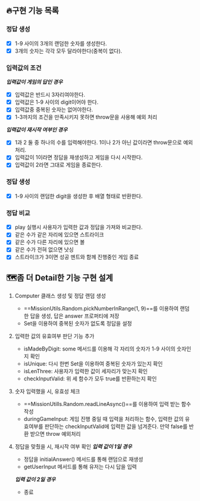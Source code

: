 ## 🔥구현 기능 목록

### 정답 생성
- [x] 1-9 사이의 3개의 랜덤한 숫자를 생성한다.
- [x] 3개의 숫자는 각각 모두 달라야한다(중복이 없다).

### 입력값의 조건
__*입력값이 게임의 답인 경우*__
- [x] 입력값은 반드시 3자리여야한다.
- [x] 입력값은 1-9 사이의 digit이어야 한다.
- [x] 입력값중 중복된 숫자는 없어야한다.
- [x] 1-3까지의 조건을 만족시키지 못하면 throw문을 사용해 예외 처리

__*입력값이 재시작 여부인 경우*__
- [x] 1과 2 둘 중 하나의 수를 입력해야한다. 1이나 2가 아닌 값이라면 throw문으로 예외처리.
- [x] 입력값이 1이라면 정답을 재생성하고 게임을 다시 시작한다.
- [x] 입력값이 2라면 그대로 게임을 종료한다. 

### 정답 생성
- [x] 1-9 사이의 랜덤한 digit을 생성한 후 배열 형태로 반환한다.

### 정답 비교
- [x] play 실행시 사용자가 입력한 값과 정답을 가져와 비교한다.
- [x] 같은 수가 같은 자리에 있으면 스트라이크
- [x] 같은 수가 다른 자리에 있으면 볼
- [x] 같은 수가 전혀 없으면 낫싱
- [x] 스트라이크가 3이면 성공 멘트와 함께 진행중인 게임 종료

## 🗺️좀 더 Detail한 기능 구현 설계 

1. Computer 클래스 생성 및 정답 랜덤 생성
    - ==MissionUtils.Random.pickNumberInRange(1, 9)==를 이용하여 랜덤한 답을 생성, 답은 answer 프로퍼티에 저장
    - Set을 이용하여 중복된 숫자가 없도록 정답을 설정

2. 입력한 값의 유효여부 판단 기능 추가
    - isMadeByDigit: some 메서드를 이용해 각 자리의 숫자가 1-9 사이의 숫자인지 확인
    - isUnique: 다시 한번 Set을 이용하여 중복된 숫자가 있는지 확인
    - isLenThree: 사용자가 입력한 값이 세자리가 맞는지 확인
    - checkInputValid: 위 세 함수가 모두 true를 반환하는지 확인

3. 숫자 입력했을 시, 유효성 체크
    - ==MissionUtills.Random.readLineAsync()==를 이용하여 입력 받는 함수 작성
    - duringGameInput: 게임 진행 중일 때 입력을 처리하는 함수, 입력한 값의 유효여부를 판단하는 checkInputValid에 입력한 값을 넘겨준다. 만약 false를 반환 받으면 throw 예외처리

4. 정답을 맞췄을 시, 재시작 여부 확인
    __*입력 값이 1일 경우*__
    - 정답을 initialAnswer() 메서드를 통해 랜덤으로 재생성
    - getUserInput 메서드를 통해 유저는 다시 답을 입력

    __*입력 값이 2일 경우*__
    - 종료